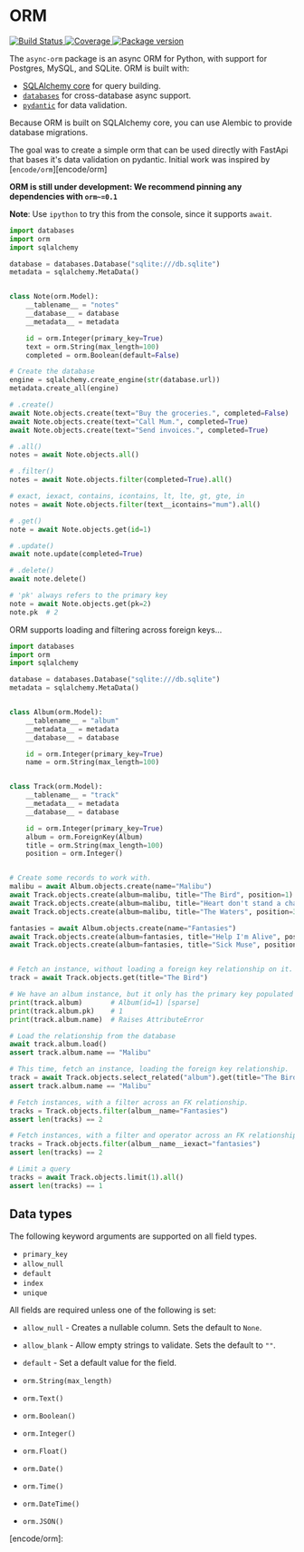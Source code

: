 # ORM

<p>
<a href="https://travis-ci.org/encode/orm">
    <img src="https://travis-ci.org/encode/orm.svg?branch=master" alt="Build Status">
</a>
<a href="https://codecov.io/gh/encode/orm">
    <img src="https://codecov.io/gh/encode/orm/branch/master/graph/badge.svg" alt="Coverage">
</a>
<a href="https://pypi.org/project/orm/">
    <img src="https://badge.fury.io/py/orm.svg" alt="Package version">
</a>
</p>

The `async-orm` package is an async ORM for Python, with support for Postgres,
MySQL, and SQLite. ORM is built with:

* [SQLAlchemy core][sqlalchemy-core] for query building.
* [`databases`][databases] for cross-database async support.
* [`pydantic`][pydantic] for data validation.

Because ORM is built on SQLAlchemy core, you can use Alembic to provide
database migrations.

The goal was to create a simple orm that can be used directly with FastApi that bases it's data validation on pydantic.
Initial work was inspired by [`encode/orm`][encode/orm]

**ORM is still under development: We recommend pinning any dependencies with `orm~=0.1`**

**Note**: Use `ipython` to try this from the console, since it supports `await`.

```python
import databases
import orm
import sqlalchemy

database = databases.Database("sqlite:///db.sqlite")
metadata = sqlalchemy.MetaData()


class Note(orm.Model):
    __tablename__ = "notes"
    __database__ = database
    __metadata__ = metadata

    id = orm.Integer(primary_key=True)
    text = orm.String(max_length=100)
    completed = orm.Boolean(default=False)

# Create the database
engine = sqlalchemy.create_engine(str(database.url))
metadata.create_all(engine)

# .create()
await Note.objects.create(text="Buy the groceries.", completed=False)
await Note.objects.create(text="Call Mum.", completed=True)
await Note.objects.create(text="Send invoices.", completed=True)

# .all()
notes = await Note.objects.all()

# .filter()
notes = await Note.objects.filter(completed=True).all()

# exact, iexact, contains, icontains, lt, lte, gt, gte, in
notes = await Note.objects.filter(text__icontains="mum").all()

# .get()
note = await Note.objects.get(id=1)

# .update()
await note.update(completed=True)

# .delete()
await note.delete()

# 'pk' always refers to the primary key
note = await Note.objects.get(pk=2)
note.pk  # 2
```

ORM supports loading and filtering across foreign keys...

```python
import databases
import orm
import sqlalchemy

database = databases.Database("sqlite:///db.sqlite")
metadata = sqlalchemy.MetaData()


class Album(orm.Model):
    __tablename__ = "album"
    __metadata__ = metadata
    __database__ = database

    id = orm.Integer(primary_key=True)
    name = orm.String(max_length=100)


class Track(orm.Model):
    __tablename__ = "track"
    __metadata__ = metadata
    __database__ = database

    id = orm.Integer(primary_key=True)
    album = orm.ForeignKey(Album)
    title = orm.String(max_length=100)
    position = orm.Integer()


# Create some records to work with.
malibu = await Album.objects.create(name="Malibu")
await Track.objects.create(album=malibu, title="The Bird", position=1)
await Track.objects.create(album=malibu, title="Heart don't stand a chance", position=2)
await Track.objects.create(album=malibu, title="The Waters", position=3)

fantasies = await Album.objects.create(name="Fantasies")
await Track.objects.create(album=fantasies, title="Help I'm Alive", position=1)
await Track.objects.create(album=fantasies, title="Sick Muse", position=2)


# Fetch an instance, without loading a foreign key relationship on it.
track = await Track.objects.get(title="The Bird")

# We have an album instance, but it only has the primary key populated
print(track.album)       # Album(id=1) [sparse]
print(track.album.pk)    # 1
print(track.album.name)  # Raises AttributeError

# Load the relationship from the database
await track.album.load()
assert track.album.name == "Malibu"

# This time, fetch an instance, loading the foreign key relationship.
track = await Track.objects.select_related("album").get(title="The Bird")
assert track.album.name == "Malibu"

# Fetch instances, with a filter across an FK relationship.
tracks = Track.objects.filter(album__name="Fantasies")
assert len(tracks) == 2

# Fetch instances, with a filter and operator across an FK relationship.
tracks = Track.objects.filter(album__name__iexact="fantasies")
assert len(tracks) == 2

# Limit a query
tracks = await Track.objects.limit(1).all()
assert len(tracks) == 1
```

## Data types

The following keyword arguments are supported on all field types.

* `primary_key`
* `allow_null`
* `default`
* `index`
* `unique`

All fields are required unless one of the following is set:

* `allow_null` - Creates a nullable column. Sets the default to `None`.
* `allow_blank` - Allow empty strings to validate. Sets the default to `""`.
* `default` - Set a default value for the field.

* `orm.String(max_length)`
* `orm.Text()`
* `orm.Boolean()`
* `orm.Integer()`
* `orm.Float()`
* `orm.Date()`
* `orm.Time()`
* `orm.DateTime()`
* `orm.JSON()`

[sqlalchemy-core]: https://docs.sqlalchemy.org/en/latest/core/
[databases]: https://github.com/encode/databases
[pydantic]: https://pydantic-docs.helpmanual.io/
[encode/orm]: 